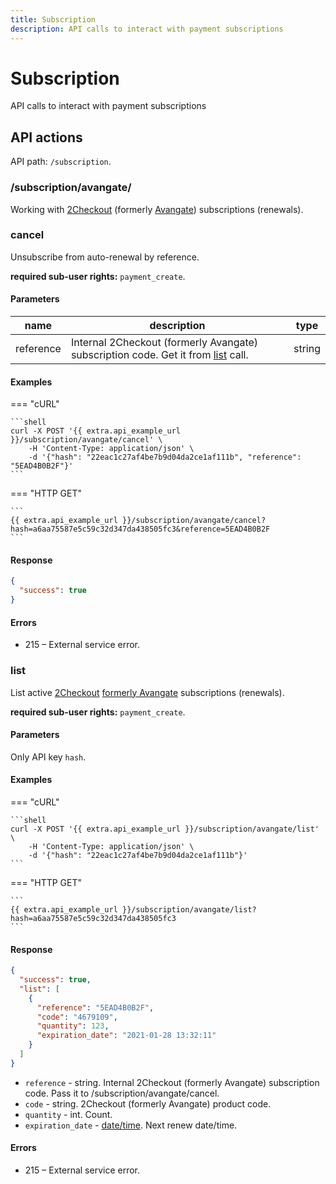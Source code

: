 ```yaml
---
title: Subscription
description: API calls to interact with payment subscriptions
---
```


# Subscription

API calls to interact with payment subscriptions

## API actions

API path: `/subscription`.

### /subscription/avangate/

Working with [2Checkout](https://www.2checkout.com) (formerly [Avangate](http://www.avangate.com)) subscriptions (renewals).

### cancel

Unsubscribe from auto-renewal by reference.

**required sub-user rights:** `payment_create`.

#### Parameters

| name      | description                                                                                              | type   |
| --------- | -------------------------------------------------------------------------------------------------------- | ------ |
| reference | Internal 2Checkout (formerly Avangate) subscription code. Get it from [list](subscription.md#list) call. | string |

#### Examples

\=== "cURL"

````
```shell
curl -X POST '{{ extra.api_example_url }}/subscription/avangate/cancel' \
    -H 'Content-Type: application/json' \
    -d '{"hash": "22eac1c27af4be7b9d04da2ce1af111b", "reference": "5EAD4B0B2F"}'
```
````

\=== "HTTP GET"

````
```
{{ extra.api_example_url }}/subscription/avangate/cancel?hash=a6aa75587e5c59c32d347da438505fc3&reference=5EAD4B0B2F
```
````

#### Response

```json
{
  "success": true
}
```

#### Errors

* 215 – External service error.

### list

List active [2Checkout](https://www.2checkout.com) [formerly Avangate](http://www.avangate.com) subscriptions (renewals).

**required sub-user rights:** `payment_create`.

#### Parameters

Only API key `hash`.

#### Examples

\=== "cURL"

````
```shell
curl -X POST '{{ extra.api_example_url }}/subscription/avangate/list' \
    -H 'Content-Type: application/json' \
    -d '{"hash": "22eac1c27af4be7b9d04da2ce1af111b"}'
```
````

\=== "HTTP GET"

````
```
{{ extra.api_example_url }}/subscription/avangate/list?hash=a6aa75587e5c59c32d347da438505fc3
```
````

#### Response

```json
{
  "success": true,
  "list": [
    {
      "reference": "5EAD4B0B2F",
      "code": "4679109",
      "quantity": 123,
      "expiration_date": "2021-01-28 13:32:11"
    }
  ]
}
```

* `reference` - string. Internal 2Checkout (formerly Avangate) subscription code. Pass it to /subscription/avangate/cancel.
* `code` - string. 2Checkout (formerly Avangate) product code.
* `quantity` - int. Count.
* `expiration_date` - [date/time](broken-reference). Next renew date/time.

#### Errors

* 215 – External service error.
